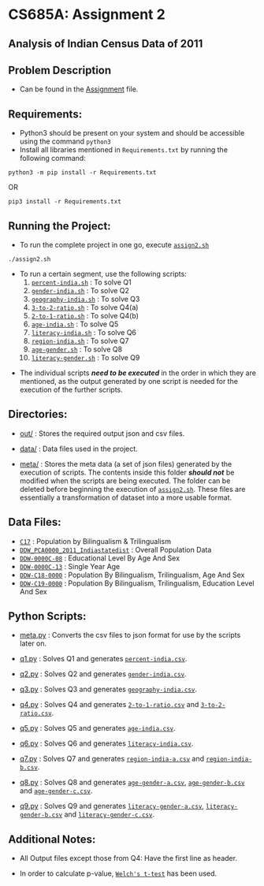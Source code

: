# CS685A: Assignment 2
## Analysis of Indian Census Data of 2011

## Problem Description

* Can be found in the [Assignment](Assignment2_Updated_Thrice.pdf) file.

## Requirements:

* Python3 should be present on your system and should be accessible using the command `python3`
* Install all libraries mentioned in `Requirements.txt` by running the following command:

```
python3 -m pip install -r Requirements.txt
```
OR
```
pip3 install -r Requirements.txt
```

## Running the Project:

* To run the complete project in one go, execute [`assign2.sh`](assign2.sh)

```
./assign2.sh
```

* <a name="shell1"></a>To run a certain segment, use the following scripts:
    1. [`percent-india.sh`](percent-india.sh) : To solve Q1
    2. [`gender-india.sh`](gender-india.sh) : To solve Q2
    3. [`geography-india.sh`](geography-india.sh) : To solve Q3
    4. [`3-to-2-ratio.sh`](3-to-2-ratio.sh) : To solve Q4(a)
    5. [`2-to-1-ratio.sh`](2-to-1-ratio.sh) : To solve Q4(b)
    6. [`age-india.sh`](age-india.sh) : To solve Q5
    7. [`literacy-india.sh`](literacy-india.sh) : To solve Q6
    8. [`region-india.sh`](region-india.sh) : To solve Q7
    9. [`age-gender.sh`](age-gender.sh) : To solve Q8
    10. [`literacy-gender.sh`](literacy-gender.sh) : To solve Q9

<p></p>

* The individual scripts ***need to be executed*** in the order in which they are mentioned, as the output generated by one script is needed for the execution of the further scripts.

## Directories:

* [out/](out/) : Stores the required output json and csv files.

* [data/](data/) : Data files used in the project.

* [meta/](meta/) : Stores the meta data (a set of json files) generated by the execution of scripts. The contents inside this folder ***should not*** be modified when the scripts are being executed. The folder can be deleted before beginning the execution of [`assign2.sh`](assign2.sh). These files are essentially a transformation of dataset into a more usable format.

## Data Files:

* [`C17`](data/C17) : Population by Bilingualism & Trilingualism
* [`DDW_PCA0000_2011_Indiastatedist`](data/DDW_PCA0000_2011_Indiastatedist.xlsx) : Overall Population Data
* [`DDW-0000C-08`](data/DDW-0000C-08.xlsx) : Educational Level By Age And Sex
* [`DDW-0000C-13`](data/DDW-0000C-13.xls) : Single Year Age
* [`DDW-C18-0000`](data/DDW-C18-0000.xlsx) : Population By Bilingualism, Trilingualism, Age And Sex
* [`DDW-C19-0000`](data/DDW-C19-0000.xlsx) : Population By Bilingualism, Trilingualism, Education Level And Sex

## Python Scripts:

* [meta.py](meta.py) : Converts the csv files to json format for use by the scripts later on.

* [q1.py](q1.py) : Solves Q1 and generates [`percent-india.csv`](out/percent-india.csv).

* [q2.py](q2.py) : Solves Q2 and generates [`gender-india.csv`](out/gender-india.csv).

* [q3.py](q3.py) : Solves Q3 and generates [`geography-india.csv`](out/geography-india.csv).

* [q4.py](q4.py) : Solves Q4 and generates [`2-to-1-ratio.csv`](out/2-to-1-ratio.csv) and [`3-to-2-ratio.csv`](out/3-to-2-ratio.csv).

* [q5.py](q5.py) : Solves Q5 and generates [`age-india.csv`](out/age-india.csv).

* [q6.py](q6.py) : Solves Q6 and generates [`literacy-india.csv`](out/literacy-india.csv).

* [q7.py](q7.py) : Solves Q7 and generates [`region-india-a.csv`](out/region-india-a.csv) and [`region-india-b.csv`](out/region-india-b.csv).

* [q8.py](q8.py) : Solves Q8 and generates [`age-gender-a.csv`](out/age-gender-a.csv), [`age-gender-b.csv`](out/age-gender-b.csv) and [`age-gender-c.csv`](out/age-gender-c.csv).

* [q9.py](q9.py) : Solves Q9 and generates [`literacy-gender-a.csv`](out/literacy-gender-a.csv), [`literacy-gender-b.csv`](out/literacy-gender-b.csv) and [`literacy-gender-c.csv`](out/literacy-gender-c.csv).

## Additional Notes:

* All Output files except those from Q4: Have the first line as header.

* In order to calculate p-value, [`Welch's t-test`](https://en.wikipedia.org/wiki/Welch%27s_t-test) has been used.